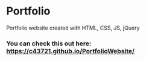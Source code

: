 # Portfolio
 Portfolio website created with HTML, CSS, JS, jQuery

### You can check this out here: https://c43721.github.io/PortfolioWebsite/
